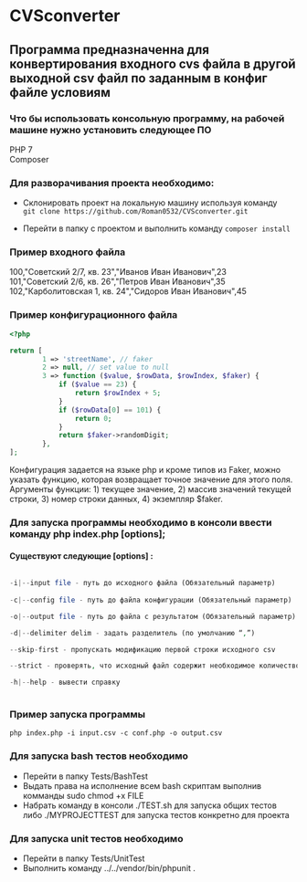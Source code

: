 # CVSconverter

## Программа предназначенна для конвертирования входного cvs файла в другой выходной csv файл по заданным в конфиг файле условиям

### Что бы использовать консольную программу, на рабочей машине нужно установить следующее ПО

PHP 7 <br>
Composer <br>

### Для разворачивания проекта необходимо:

+ Склонировать проект на локальную машину используя команду </br> 
``` git clone https://github.com/Roman0532/CVSconverter.git ```
  
+ Перейти в папку с проектом и выполнить команду ``` composer install ```

### Пример входного файла

100,"Советский 2/7, кв. 23","Иванов Иван Иванович",23 </br>
101,"Советский 2/6, кв. 26","Петров Иван Иванович",35  </br>
102,"Карболитовская 1, кв. 24","Сидоров Иван Иванович",45  </br>

### Пример конфигурационного файла
```php
<?php

return [
        1 => 'streetName', // faker
        2 => null, // set value to null
        3 => function ($value, $rowData, $rowIndex, $faker) {
            if ($value == 23) {
                return $rowIndex + 5;
            }
            if ($rowData[0] == 101) {
                return 0;
            }
            return $faker->randomDigit;
    	},
];
```
Конфигурация задается на языке php и кроме типов из Faker, можно указать функцию, которая возвращает точное значение для этого поля. Аргументы функции: 1) текущее значение, 2) массив значений текущей строки, 3) номер строки данных, 4) экземпляр $faker.

### Для запуска программы необходимо в консоли ввести команду php index.php [options];

#### Cуществуют следующие [options] :
```php

-i|--input file - путь до исходного файла (Обязательный параметр)
  
-c|--config file - путь до файла конфигурации (Обязательный параметр)

-o|--output file - путь до файла с результатом (Обязательный параметр)

-d|--delimiter delim - задать разделитель (по умолчанию “,”)

--skip-first - пропускать модификацию первой строки исходного csv

--strict - проверять, что исходный файл содержит необходимое количество описанных в конфигурационном файле столбцов. При несоответствии выдавать ошибку.

-h|--help - вывести справку
 
 ```
### Пример запуска программы

``` php index.php -i input.csv -c conf.php -o output.csv ```

### Для запуска bash тестов необходимо

 + Перейти в папку Tests/BashTest
 + Выдать права на исполнение всем bash скриптам выполнив комманды sudo chmod +x FILE
 + Набрать команду в консоли ./TEST.sh для запуска общих тестов либо ./MYPROJECTTEST для запуска тестов конкретно для проекта 

### Для запуска unit тестов необходимо

+ Перейти в папку Tests/UnitTest
+ Выполнить команду ../../vendor/bin/phpunit .
